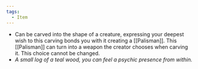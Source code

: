 ```yaml
---
tags:
  - Item
---
```

- Can be carved into the shape of a creature, expressing your deepest wish to this carving bonds you with it creating a [[Palisman]]. This [[Palisman]] can turn into a weapon the creator chooses when carving it. This choice cannot be changed.
- *A small log of a teal wood, you can feel a psychic presence from within.*